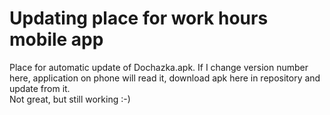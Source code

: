 <h1>Updating place for work hours mobile app</h1>
Place for automatic update of Dochazka.apk. If I change version number here, application on phone will read it, download apk here in repository and update from it.<br>
Not great, but still working :-)
